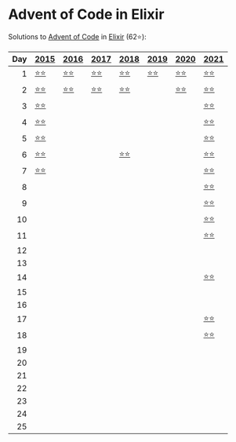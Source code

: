 # Advent of Code in Elixir

Solutions to [Advent of Code](https://adventofcode.com/) in [Elixir](https://elixir-lang.org/) (62⭐):

|   Day | [2015](lib/2015)                                         | [2016](lib/2016)                        | [2017](lib/2017)                      | [2018](lib/2018)                              | [2019](lib/2019)                                     | [2020](lib/2020)                      | [2021](lib/2021)                          |
|------:|:---------------------------------------------------------|:----------------------------------------|:--------------------------------------|:----------------------------------------------|:-----------------------------------------------------|:--------------------------------------|:------------------------------------------|
|     1 | [⭐⭐](lib/2015/01_not_quite_lisp)                         | [⭐⭐](lib/2016/01_no_time_for_a_taxicab) | [⭐⭐](lib/2017/01_inverse_captcha)     | [⭐⭐](lib/2018/01_chronal_calibration)         | [⭐⭐](lib/2019/01_the_tyranny_of_the_rocket_equation) | [⭐⭐](lib/2020/01_report_repair)       | [⭐⭐](lib/2021/01_sonar_sweep)             |
|     2 | [⭐⭐](lib/2015/02_i_was_told_there_would_be_no_math)      | [⭐⭐](lib/2016/02_bathroom_security)     | [⭐⭐](lib/2017/02_corruption_checksum) | [⭐⭐](lib/2018/02_inventory_management_system) |                                                      | [⭐⭐](lib/2020/02_password_philosophy) | [⭐⭐](lib/2021/02_dive)                    |
|     3 | [⭐⭐](lib/2015/03_perfectly_spherical_houses_in_a_vacuum) |                                         |                                       |                                               |                                                      |                                       | [⭐⭐](lib/2021/03_binary_diagnostic)       |
|     4 | [⭐⭐](lib/2015/04_the_ideal_stocking_stuffer)             |                                         |                                       |                                               |                                                      |                                       | [⭐⭐](lib/2021/04_giant_squid)             |
|     5 | [⭐⭐](lib/2015/05_doesnt_he_have_intern-elves_for_this)   |                                         |                                       |                                               |                                                      |                                       | [⭐⭐](lib/2021/05_hydrothermal_venture)    |
|     6 | [⭐⭐](lib/2015/06_probably_a_fire_hazard)                 |                                         |                                       | [⭐⭐](lib/2018/06_chronal_coordinates)         |                                                      |                                       | [⭐⭐](lib/2021/06_lanternfish)             |
|     7 | [⭐⭐](lib/2015/07_some_assembly_required)                 |                                         |                                       |                                               |                                                      |                                       | [⭐⭐](lib/2021/07_the_treachery_of_whales) |
|     8 |                                                          |                                         |                                       |                                               |                                                      |                                       | [⭐⭐](lib/2021/08_seven_segment_search)    |
|     9 |                                                          |                                         |                                       |                                               |                                                      |                                       | [⭐⭐](lib/2021/09_smoke_basin)             |
|    10 |                                                          |                                         |                                       |                                               |                                                      |                                       | [⭐⭐](lib/2021/10_syntax_scoring)          |
|    11 |                                                          |                                         |                                       |                                               |                                                      |                                       | [⭐⭐](lib/2021/11_dumbo_octopus)           |
|    12 |                                                          |                                         |                                       |                                               |                                                      |                                       |                                           |
|    13 |                                                          |                                         |                                       |                                               |                                                      |                                       |                                           |
|    14 |                                                          |                                         |                                       |                                               |                                                      |                                       | [⭐⭐](lib/2021/14_extended_polymerization) |
|    15 |                                                          |                                         |                                       |                                               |                                                      |                                       |                                           |
|    16 |                                                          |                                         |                                       |                                               |                                                      |                                       |                                           |
|    17 |                                                          |                                         |                                       |                                               |                                                      |                                       | [⭐⭐](lib/2021/17_trick_shot)              |
|    18 |                                                          |                                         |                                       |                                               |                                                      |                                       | [⭐⭐](lib/2021/18_snailfish)               |
|    19 |                                                          |                                         |                                       |                                               |                                                      |                                       |                                           |
|    20 |                                                          |                                         |                                       |                                               |                                                      |                                       |                                           |
|    21 |                                                          |                                         |                                       |                                               |                                                      |                                       |                                           |
|    22 |                                                          |                                         |                                       |                                               |                                                      |                                       |                                           |
|    23 |                                                          |                                         |                                       |                                               |                                                      |                                       |                                           |
|    24 |                                                          |                                         |                                       |                                               |                                                      |                                       |                                           |
|    25 |                                                          |                                         |                                       |                                               |                                                      |                                       |                                           |

